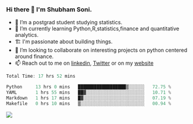 ### Hi there 👋 I'm Shubham Soni.

- 🔭 I’m a postgrad student studying statistics.
- 🌱 I’m currently learning Python,R,statistics,finance and quantitative analytics.
- 🏗 I'm passionate about building things.
- 👯 I’m looking to collaborate on interesting projects on python centered around finance.
- 📫 Reach out to me on [linkedin](https://linkedin.com/in/shubxam), [Twitter](https://twitter.com/shubxam) or on my [website](https://shubxam.github.io)

<!--START_SECTION:waka-->

```rust
Total Time: 17 hrs 52 mins

Python     13 hrs 0 mins   ██████████████████▒░░░░░░   72.75 %
YAML       1 hrs 55 mins   ██▓░░░░░░░░░░░░░░░░░░░░░░   10.71 %
Markdown   1 hrs 17 mins   █▓░░░░░░░░░░░░░░░░░░░░░░░   07.19 %
Makefile   0 hrs 10 mins   ▒░░░░░░░░░░░░░░░░░░░░░░░░   00.94 %
```

<!--END_SECTION:waka-->

<p> <img align=center src='https://github-readme-stats.vercel.app/api/?username=shubxam&show_icons=true&hide=stars&title_color=fff&icon_color=79ff97&text_color=9f9f9f&bg_color=151515'>
</p>
